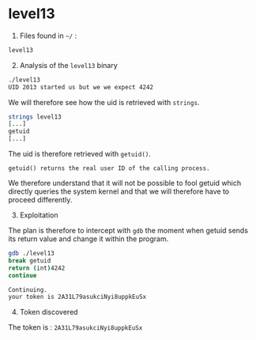 # level13

1. Files found in `~/` :

```bash
level13
```

2. Analysis of the `level13` binary

```bash
./level13
UID 2013 started us but we we expect 4242
```

We will therefore see how the uid is retrieved with `strings`.

```bash
strings level13
[...]
getuid
[...]
```

The uid is therefore retrieved with `getuid()`.

```getuid() returns the real user ID of the calling process. ```

We therefore understand that it will not be possible to fool getuid which directly queries the system kernel and that we will therefore have to proceed differently.

3. Exploitation

The plan is therefore to intercept with `gdb` the moment when getuid sends its return value and change it within the program.

```bash
gdb ./level13
break getuid
return (int)4242
continue
```

```bash
Continuing.
your token is 2A31L79asukciNyi8uppkEuSx
```

4. Token discovered

The token is : `2A31L79asukciNyi8uppkEuSx`
